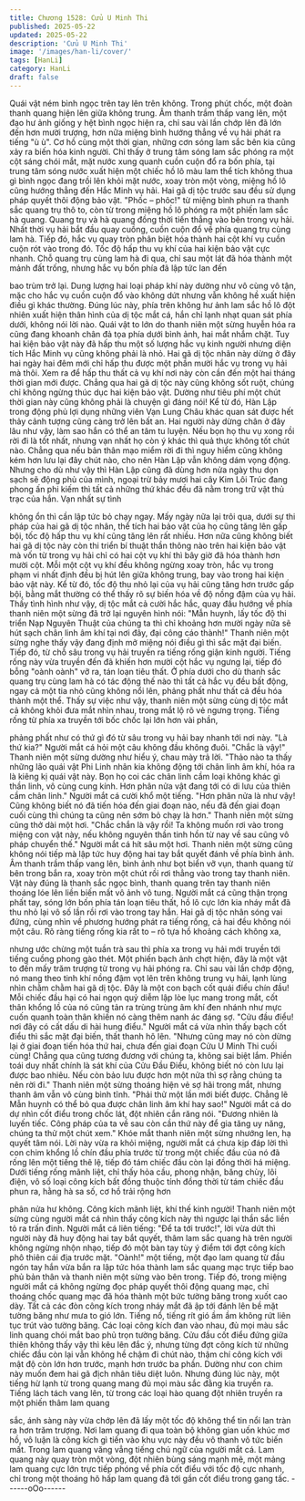 ```yaml
---
title: Chương 1528: Cửu U Minh Thi
published: 2025-05-22
updated: 2025-05-22
description: 'Cửu U Minh Thi'
image: '/images/han-li/cover/'
tags: [HanLi]
category: HanLi
draft: false
---
```


Quái vật ném bình ngọc trên tay lên trên không.
Trong phút chốc, một đoàn thanh quang hiện lên giữa không
trung. Âm thanh trầm thấp vang lên, một đạo hư ảnh giống y hệt
bình ngọc hiện ra, chỉ sau vài lần chớp lên đã lớn đến hơn mười
trượng, hơn nữa miệng bình hướng thẳng về vụ hải phát ra tiếng
"ù ù".
Cơ hồ cùng một thời gian, những cơn sóng lam sắc bên kia cũng
xảy ra biến hóa kinh người.
Chỉ thấy ở trung tâm sóng lam sắc phóng ra một cột sáng chói
mắt, mặt nước xung quanh cuồn cuộn đổ ra bốn phía, tại trung
tâm sóng nước xuất hiện một chiếc hồ lô màu lam thể tích không
thua gì bình ngọc đang trồi lên khỏi mặt nước, xoay tròn một
vòng, miệng hồ lô cũng hướng thẳng đến Hắc Minh vụ hải.
Hai gã dị tộc trước sau đều sử dụng pháp quyết thôi động bảo
vật. "Phốc – phôc!" từ miệng bình phun ra thanh sắc quang trụ thô
to, còn từ trong miệng hồ lô phóng ra một phiến lam sắc hà
quang.
Quang trụ và hà quang đồng thời tiến thẳng vào bên trong vụ hải.
Nhất thời vụ hải bắt đầu quay cuồng, cuồn cuộn đổ về phía quang
trụ cùng lam hà.
Tiếp đó, hắc vụ quay tròn phân biệt hóa thành hai cột khí vụ cuồn
cuộn rót vào trong đó.
Tốc độ hấp thu vụ khí của hai kiện bảo vật cực nhanh.
Chỗ quang trụ cùng lam hà đi qua, chỉ sau một lát đã hóa thành
một mảnh đất trống, nhưng hắc vụ bốn phía đã lập tức lan đến

bao trùm trở lại.
Dung lượng hai loại pháp khí này dường như vô cùng vô tận, mặc
cho hắc vụ cuồn cuộn đổ vào không dứt nhưng vẫn không hề
xuất hiện điều gì khác thường.
Đúng lúc này, phía trên không hư ảnh lam sắc hồ lô đột nhiên
xuất hiện thân hình của dị tộc mắt cá, hắn chỉ lạnh nhạt quan sát
phía dưới, không nói lời nào.
Quái vật to lớn do thanh niên một sừng huyễn hóa ra cũng đang
khoanh chân đả tọa phía dưới bình ảnh, hai mắt nhắm chặt.
Tuy hai kiện bảo vật này đã hấp thu một số lượng hắc vụ kinh
người nhưng diện tích Hắc Minh vụ cũng không phải là nhỏ.
Hai gã dị tộc nhân này dừng ở đây hai ngày hai đêm mới chỉ hấp
thu được một phần mười hắc vụ trong vụ hải mà thôi. Xem ra để
hấp thu thất cả vụ khí nơi này còn cần đến một hai tháng thời
gian mới được.
Chẳng qua hai gã dị tộc này cũng không sốt ruột, chúng chỉ không
ngừng thúc dục hai kiện bảo vật. Dường như tiêu phí một chút
thời gian này cũng không phải là chuyện gì đáng nói! Kể từ đó,
Hàn Lập trong động phủ lợi dụng những viên Vạn Lung Châu
khác quan sát được hết thảy cảnh tượng cũng càng trở lên bất
an.
Hai người này dừng chân ở đây lâu như vậy, làm sao hắn có thể
an tâm tu luyện. Nếu bọn họ thu vụ xong rồi rời đi là tốt nhất,
nhưng vạn nhất họ còn ý khác thì quả thực không tốt chút nào.
Chẳng qua nếu bản thân mạo miểm rời đi thì nguy hiểm cũng
không kém hơn lưu lại đây chút nào, cho nên Hàn Lập vẫn không
dám vọng động.
Nhưng cho dù như vậy thì Hàn Lập cũng đã dùng hơn nửa ngày
thu dọn sạch sẽ động phủ của mình, ngoại trừ bảy mươi hai cây
Kim Lôi Trúc đang phong ấn phi kiếm thì tất cả những thứ khác
đều đã nằm trong trữ vật thủ trạc của hắn. Vạn nhất sự tình

không ổn thì cần lập tức bỏ chạy ngay.
Mấy ngày nữa lại trôi qua, dưới sự thi pháp của hai gã dị tộc
nhân, thể tích hai bảo vật của họ cũng tăng lên gấp bội, tốc độ
hấp thu vụ khí cũng tăng lên rất nhiều.
Hơn nữa cũng không biết hai gã dị tộc này còn thi triển bí thuật
thần thông nào trên hai kiện bảo vật mà vốn từ trong vụ hải chỉ có
hai cột vụ khí thì bây giờ đã hóa thành hơn mười cột.
Mỗi một cột vụ khí đều không ngừng xoay tròn, hắc vụ trong
phạm vi nhất định đều bị hút lên giữa không trung, bay vào trong
hai kiện bảo vật này.
Kể từ đó, tốc độ thu nhỏ lại của vụ hải cũng tăng hơn trước gấp
bội, bằng mắt thường có thể thấy rõ sự biến hóa về độ nồng đậm
của vụ hải.
Thấy tình hình như vậy, dị tộc mắt cả cười hắc hắc, quay đầu
hướng về phía thanh niên một sừng đã trở lại nguyên hình nói:
"Mẫn huynh, lấy tốc độ thi triển Nạp Nguyên Thuật của chúng ta
thì chỉ khoảng hơn mười ngày nữa sẽ hút sạch chân linh âm khí
tại nơi đây, đại công cáo thành!"
Thanh niên một sừng nghe thấy vậy đang định mở miệng nói điều
gì thì sắc mặt đại biến. Tiếp đó, từ chỗ sâu trong vụ hải truyền ra
tiếng rống giận kinh người.
Tiếng rống này vừa truyền đến đã khiến hơn mười cột hắc vụ
ngưng lại, tiếp đó bỗng "oành oành" vỡ ra, tán loạn tiêu thất.
Ở phía dưới cho dù thanh sắc quang trụ cùng lam hà có tác động
thế nào thì tất cả hắc vụ đều bất động, ngay cả một tia nhỏ cũng
không nổi lên, phảng phất như thất cả đều hóa thành một thể.
Thấy sự việc như vậy, thanh niên một sừng cùng dị tộc mắt cả
không khỏi đưa mắt nhìn nhau, trong mắt lộ rõ vẻ ngưng trọng.
Tiếng rống từ phía xa truyền tới bốc chốc lại lớn hơn vài phần,

phảng phất như có thứ gì đó từ sâu trong vụ hải bay nhanh tới
nơi này.
"Là thứ kia?" Người mắt cá hỏi một câu không đầu không đuôi.
"Chắc là vậy!" Thanh niên một sừng dường như hiểu ý, chau mày
trả lời.
"Thảo nào ta thấy những lão quái vật Phi Linh nhân kia không
động tới chân linh âm khí, hóa ra là kiêng kị quái vật này. Bọn họ
coi các chân linh cầm loại không khác gì thần linh, vô cùng cung
kính. Hơn phân nửa vật đang tới có di lưu của thiên cầm chân
linh." Người mắt cá cười khổ một tiếng.
"Hơn phân nửa là như vậy! Cũng không biết nó đã tiến hóa đến
giai đoạn nào, nếu đã đến giai đoạn cuối cùng thì chúng ta cũng
nên sớm bỏ chạy là hơn." Thanh niên một sừng cũng thở dài một
hơi.
"Chắc chắn là vậy rồi! Ta không muốn rơi vào trong miệng con vật
này, nếu không nguyên thần tinh hồn từ nay về sau cũng vô pháp
chuyển thế." Người mắt cá hít sâu một hơi. Thanh niên một sừng
cũng không nói tiếp mà lập tức huy động hai tay bắt quyết đánh
về phía bình ảnh.
Âm thanh trầm thấp vang lên, bình ảnh như bọt biển vỡ vụn,
thanh quang từ bên trong bắn ra, xoay tròn một chút rồi rơi thẳng
vào trong tay thanh niên.
Vật này đúng là thanh sắc ngọc bình, thanh quang trên tay thanh
niên thoáng lóe lên liền biến mất vô ảnh vô tung.
Người mắt cá cũng thận trọng phất tay, sóng lớn bốn phía tán
loạn tiêu thất, hồ lô cực lớn kia nháy mắt đã thu nhỏ lại vô số lần
rồi rơi vào trong tay hắn.
Hai gã dị tộc nhân sóng vai đứng, cùng nhìn về phương hướng
phát ra tiếng rống, cả hai đều không nói một câu.
Rõ ràng tiếng rống kia rất to – rõ tựa hồ khoảng cách không xa,

nhưng ước chừng một tuần trà sau thì phía xa trong vụ hải mới
truyền tới tiếng cuồng phong gào thét. Một phiến bạch ảnh chợt
hiện, đây là một vật to đến mấy trăm trượng từ trong vụ hải phóng
ra. Chỉ sau vài lần chớp động, nó mang theo tinh khí nồng đậm
vọt lên trên không trung vụ hải, lạnh lùng nhìn chằm chằm hai gã
dị tộc.
Đây là một con bạch cốt quái điểu chín đầu! Mỗi chiếc đầu hại có
hai ngọn quỷ diễm lập lòe lục mang trong mắt, cốt thân khổng lồ
của nó cũng tản ra trùng trùng âm khí đen nhánh như mực cuốn
quanh toàn thân khiến nó càng thêm nanh ác đáng sợ.
"Cửu đầu điểu! nơi đây có cất dấu di hài hung điểu." Người mắt
cá vừa nhìn thấy bạch cốt điểu thì sắc mặt đại biến, thất thanh hô
lên.
"Nhưng cũng may nó còn dừng lại ở giai đoạn tiến hóa thứ hai,
chưa đến giai đoạn Cửu U Minh Thi cuối cùng! Chẳng qua cũng
tương đương với chúng ta, không sai biệt lắm. Phiền toái duy nhất
chính là sát khí của Cửu Đầu Điểu, không biết nó còn lưu lại được
bao nhiêu. Nếu còn bảo lưu được hơn một nửa thì sợ rằng chúng
ta nên rời đi." Thanh niên một sừng thoáng hiện vẻ sợ hãi trong
mắt, nhưng thanh âm vẫn vô cùng bình tĩnh.
"Phải thử một lần mới biết được. Chẳng lẽ Mẫn huynh có thể bỏ
qua được chân linh âm khí hay sao!" Người mắt cá do dự nhìn cốt
điểu trong chốc lát, đột nhiên cắn răng nói.
"Đương nhiên là luyến tiếc. Công pháp của ta về sau còn cần thứ
này để gia tăng uy năng, chúng ta thử một chút xem." Khóe mắt
thanh niên một sừng nhướng len, hạ quyết tâm nói.
Lời này vừa ra khỏi miệng, người mắt cá chưa kịp đáp lời thì con
chim khổng lồ chín đầu phía trước từ trong một chiếc đầu của nó
đã rống lên một tiếng thê lệ, tiếp đó tám chiếc đầu còn lại đồng
thời há miệng.
Dưới tiếng rống mãnh liệt, chỉ thấy hỏa cầu, phong nhận, băng
chùy, lôi điện, vô số loại công kích bất đồng thuộc tính đồng thời
từ tám chiếc đầu phun ra, hằng hà sa số, cơ hồ trải rộng hơn

phân nửa hư không.
Công kích mãnh liệt, khí thế kinh người!
Thanh niên một sừng cùng người mắt cá nhìn thấy công kích này
thì ngược lại thần sắc liền tỏ ra trấn đinh.
Người mắt cá liên tiếng: "Để ta tới trước!", lời vừa dứt thì người
này đã huy động hai tay bắt quyết, thâm lam sắc quang hà trên
người không ngừng nhộn nhạo, tiếp đó một bàn tay tùy ý điểm tới
đợt công kích phô thiên cái địa trước mặt.
"Oành!" một tiếng, một đạo lam quang từ đầu ngón tay hắn vừa
bắn ra lập tức hóa thành lam sắc quang mạc trực tiếp bao phủ
bản thân và thanh niên một sừng vào bên trong.
Tiếp đó, trong miệng người mắt cá không ngừng đọc pháp quyết
thôi động quang mạc, chỉ thoáng chốc quang mạc đã hóa thành
một bức tường băng trong xuốt cao dày.
Tất cả các đòn công kích trong nháy mắt đã ập tới đánh lên bề
mặt tường băng như mưa to gió lớn.
Tiếng nổ, tiếng rít gió ầm ầm không rứt liên tục trút vào tường
băng.
Các loại công kích đan vào nhau, đủ mọi màu sắc linh quang chói
mắt bao phủ trọn tường băng.
Cửu đầu cốt điểu đứng giữa thiên không thấy vậy thì kêu lên đắc
ý, nhưng từng đợt công kích từ những chiếc đầu còn lại vẫn
không hề chậm đi chút nào, thậm chí công kích với mật độ còn
lớn hơn trước, mạnh hơn trước ba phần.
Dường như con chim này muốn đem hai gã địch nhân tiêu diệt
luôn.
Nhưng đúng lúc này, một tiếng hừ lạnh từ trong quang mang đủ
mọi màu sắc đằng kia truyền ra. Tiếng lách tách vang lên, từ trong
các loại hào quang đột nhiên truyền ra một phiến thâm lam quang

sắc, ánh sàng này vừa chớp lên đã lấy một tốc độ không thể tin
nổi lan tràn ra hơn trăm trượng.
Nơi lam quang đi qua toàn bộ không gian uốn khúc mơ hồ, vô
luận là công kích gì tiến vào khu vực này đều vô thanh vô tức
biến mất.
Trong lam quang văng vẳng tiếng chú ngữ của người mắt cá.
Lam quang này quay tròn một vòng, đột nhiên bùng sáng mạnh
mẽ, một mảng lam quang cực lớn trực tiếp phóng về phía cốt điểu
với tốc độ cực nhanh, chỉ trong một thoáng hô hấp lam quang đã
tới gần cốt điểu trong gang tấc.
------oOo------
